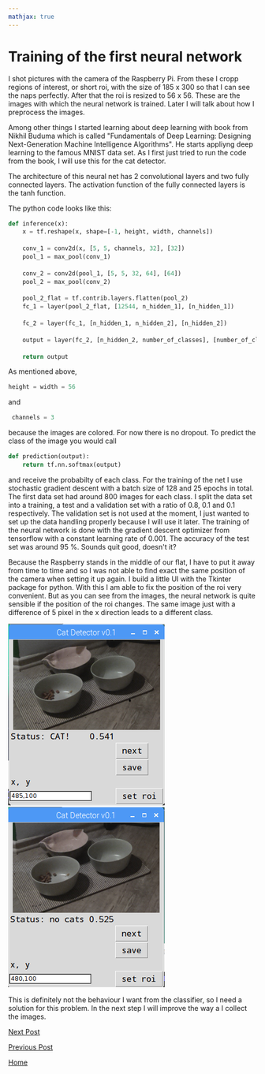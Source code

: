 ```yaml
---
mathjax: true
---
```



# Training of the first neural network

I shot pictures with the camera of the Raspberry Pi. From these I cropp regions of interest, or short roi, with the size of 185 x 300 so that I can see the naps perfectly. After that the roi is resized to 56 x 56. These are the images with which the neural network is trained. Later I will talk about how I preprocess the images. 

Among other things I started learning about deep learning with book from Nikhil Buduma which is called "Fundamentals of Deep Learning: Designing Next-Generation Machine Intelligence Algorithms". He starts appliyng deep learning to the famous MNIST data set. As I first just tried to run the code from the book, I will use this for the cat detector. 

The architecture of this neural net has 2 convolutional layers and two fully connected layers. The activation function of the fully connected layers is the tanh function. 

The python code looks like this:

```python
def inference(x):
    x = tf.reshape(x, shape=[-1, height, width, channels])

    conv_1 = conv2d(x, [5, 5, channels, 32], [32])
    pool_1 = max_pool(conv_1)

    conv_2 = conv2d(pool_1, [5, 5, 32, 64], [64])
    pool_2 = max_pool(conv_2)

    pool_2_flat = tf.contrib.layers.flatten(pool_2)
    fc_1 = layer(pool_2_flat, [12544, n_hidden_1], [n_hidden_1])

    fc_2 = layer(fc_1, [n_hidden_1, n_hidden_2], [n_hidden_2])

    output = layer(fc_2, [n_hidden_2, number_of_classes], [number_of_classes])

    return output
```

As mentioned above,
```python
height = width = 56
```
and
```python
 channels = 3
 ```
 because the images are colored. For now there is no dropout. To predict the class of the image you would call

```python
def prediction(output):
    return tf.nn.softmax(output)
```

and receive the probabilty of each class. For the training of the net I use stochastic gradient descent with a batch size of 128 and 25 epochs in total. The first data set had around 800 images for each class. I split the data set into a training, a test and a validation set with a ratio of 0.8, 0.1 and 0.1 respectively. The validation set is not used at the moment, I just wanted to set up the data handling properly because I will use it later. The training of the neural network is done with the gradient descent optimizer from tensorflow with a constant learning rate of 0.001. The accuracy of the test set was around 95 %. Sounds quit good, doesn't it?

Because the Raspberry stands in the middle of our flat, I have to put it away from time to time and so I was not able to find exact the same position of the camera when setting it up again. I build a little UI with the Tkinter package for python. With this I am able to fix the position of the roi very convenient. But as you can see from the images, the neural network is quite sensible if the position of the roi changes. The same image just with a difference of 5 pixel in the x direction leads to a different class. 

![Figure 1](/images/cat.png) ![Figure 1](/images/no_cat.png)

This is definitely not the behaviour I want from the classifier, so I need a solution for this problem. In the next step I will improve the way a I collect the images. 


[Next Post](https://felix-ha.github.io/2018/12/02/first_data_set)

[Previous Post](https://felix-ha.github.io/2018/11/29/overview_cat_detector)

[Home](https://felix-ha.github.io)